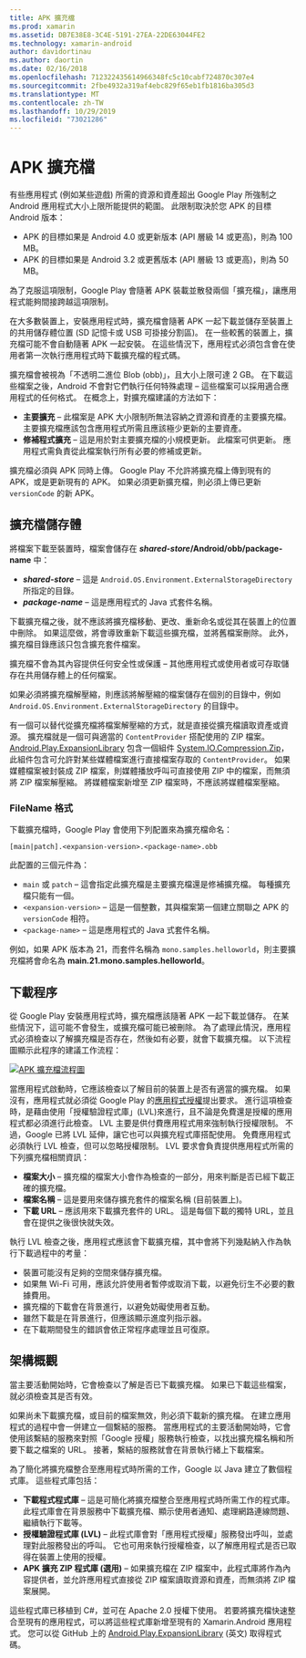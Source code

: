 ```yaml
---
title: APK 擴充檔
ms.prod: xamarin
ms.assetid: DB7E38E8-3C4E-5191-27EA-22DE63044FE2
ms.technology: xamarin-android
author: davidortinau
ms.author: daortin
ms.date: 02/16/2018
ms.openlocfilehash: 712322435614966348fc5c10cabf724870c307e4
ms.sourcegitcommit: 2fbe4932a319af4ebc829f65eb1fb1816ba305d3
ms.translationtype: MT
ms.contentlocale: zh-TW
ms.lasthandoff: 10/29/2019
ms.locfileid: "73021286"
---
```

# <a name="apk-expansion-files"></a>APK 擴充檔

有些應用程式 (例如某些遊戲) 所需的資源和資產超出 Google Play 所強制之 Android 應用程式大小上限所能提供的範圍。 此限制取決於您 APK 的目標 Android 版本：

- APK 的目標如果是 Android 4.0 或更新版本 (API 層級 14 或更高)，則為 100 MB。
- APK 的目標如果是 Android 3.2 或更舊版本 (API 層級 13 或更高)，則為 50 MB。

為了克服這項限制，Google Play 會隨著 APK 裝載並散發兩個「擴充檔」，讓應用程式能夠間接跨越這項限制。 

在大多數裝置上，安裝應用程式時，擴充檔會隨著 APK 一起下載並儲存至裝置上的共用儲存體位置 (SD 記憶卡或 USB 可掛接分割區)。 在一些較舊的裝置上，擴充檔可能不會自動隨著 APK 一起安裝。 在這些情況下，應用程式必須包含會在使用者第一次執行應用程式時下載擴充檔的程式碼。

擴充檔會被視為「不透明二進位 Blob (obb)」，且大小上限可達 2 GB。 在下載這些檔案之後，Android 不會對它們執行任何特殊處理 &ndash; 這些檔案可以採用適合應用程式的任何格式。 在概念上，對擴充檔建議的方法如下：

- **主要擴充**  &ndash; 此檔案是 APK 大小限制所無法容納之資源和資產的主要擴充檔。 主要擴充檔應該包含應用程式所需且應該極少更新的主要資產。
- **修補程式擴充**  &ndash; 這是用於對主要擴充檔的小規模更新。 此檔案可供更新。 應用程式需負責從此檔案執行所有必要的修補或更新。

擴充檔必須與 APK 同時上傳。
Google Play 不允許將擴充檔上傳到現有的 APK，或是更新現有的 APK。 如果必須更新擴充檔，則必須上傳已更新 `versionCode` 的新 APK。

## <a name="expansion-file-storage"></a>擴充檔儲存體

將檔案下載至裝置時，檔案會儲存在 **_shared-store_/Android/obb/package-name** 中：

- **_shared-store_** &ndash; 這是 `Android.OS.Environment.ExternalStorageDirectory` 所指定的目錄。
- **_package-name_** &ndash; 這是應用程式的 Java 式套件名稱。

下載擴充檔之後，就不應該將擴充檔移動、更改、重新命名或從其在裝置上的位置中刪除。 如果這麼做，將會導致重新下載這些擴充檔，並將舊檔案刪除。 此外，擴充檔目錄應該只包含擴充套件檔案。

擴充檔不會為其內容提供任何安全性或保護 &ndash; 其他應用程式或使用者或可存取儲存在共用儲存體上的任何檔案。

如果必須將擴充檔解壓縮，則應該將解壓縮的檔案儲存在個別的目錄中，例如 `Android.OS.Environment.ExternalStorageDirectory` 的目錄中。

有一個可以替代從擴充檔將檔案解壓縮的方式，就是直接從擴充檔讀取資產或資源。 擴充檔就是一個可與適當的 `ContentProvider` 搭配使用的 ZIP 檔案。 [Android.Play.ExpansionLibrary](https://github.com/mattleibow/Android.Play.ExpansionLibrary) 包含一個組件 [System.IO.Compression.Zip](https://github.com/mattleibow/Android.Play.ExpansionLibrary/tree/master/System.IO.Compression.Zip)，此組件包含可允許對某些媒體檔案進行直接檔案存取的 `ContentProvider`。 如果媒體檔案被封裝成 ZIP 檔案，則媒體播放呼叫可直接使用 ZIP 中的檔案，而無須將 ZIP 檔案解壓縮。 將媒體檔案新增至 ZIP 檔案時，不應該將媒體檔案壓縮。 

### <a name="filename-format"></a>FileName 格式

下載擴充檔時，Google Play 會使用下列配置來為擴充檔命名：

```
[main|patch].<expansion-version>.<package-name>.obb
```

此配置的三個元件為：

- `main` 或 `patch` &ndash; 這會指定此擴充檔是主要擴充檔還是修補擴充檔。 每種擴充檔只能有一個。
- `<expansion-version>`  &ndash; 這是一個整數，其與檔案第一個建立關聯之 APK 的 `versionCode` 相符。
- `<package-name>` &ndash; 這是應用程式的 Java 式套件名稱。

例如，如果 APK 版本為 21，而套件名稱為 `mono.samples.helloworld`，則主要擴充檔將會命名為 **main.21.mono.samples.helloworld**。

## <a name="download-process"></a>下載程序

從 Google Play 安裝應用程式時，擴充檔應該隨著 APK 一起下載並儲存。 在某些情況下，這可能不會發生，或擴充檔可能已被刪除。 為了處理此情況，應用程式必須檢查以了解擴充檔是否存在，然後如有必要，就會下載擴充檔。 以下流程圖顯示此程序的建議工作流程：

[![APK 擴充檔流程圖](apk-expansion-files-images/apkexpansion.png)](apk-expansion-files-images/apkexpansion.png#lightbox)

當應用程式啟動時，它應該檢查以了解目前的裝置上是否有適當的擴充檔。 如果沒有，應用程式就必須從 Google Play 的[應用程式授權](https://developer.android.com/google/play/licensing/index.html)提出要求。 進行這項檢查時，是藉由使用「授權驗證程式庫」(LVL)來進行，且不論是免費還是授權的應用程式都必須進行此檢查。 LVL 主要是供付費應用程式用來強制執行授權限制。 不過，Google 已將 LVL 延伸，讓它也可以與擴充程式庫搭配使用。 免費應用程式必須執行 LVL 檢查，但可以忽略授權限制。 LVL 要求會負責提供應用程式所需的下列擴充檔相關資訊： 

- **檔案大小** &ndash; 擴充檔的檔案大小會作為檢查的一部分，用來判斷是否已經下載正確的擴充檔。
- **檔案名稱** &ndash; 這是要用來儲存擴充套件的檔案名稱 (目前裝置上)。
- **下載 URL**  &ndash; 應該用來下載擴充套件的 URL。 這是每個下載的獨特 URL，並且會在提供之後很快就失效。

執行 LVL 檢查之後，應用程式應該會下載擴充檔，其中會將下列幾點納入作為執行下載過程中的考量：

- 裝置可能沒有足夠的空間來儲存擴充檔。
- 如果無 Wi-Fi 可用，應該允許使用者暫停或取消下載，以避免衍生不必要的數據費用。
- 擴充檔的下載會在背景進行，以避免妨礙使用者互動。
- 雖然下載是在背景進行，但應該顯示進度列指示器。
- 在下載期間發生的錯誤會依正常程序處理並且可復原。

## <a name="architectural-overview"></a>架構概觀

當主要活動開始時，它會檢查以了解是否已下載擴充檔。 如果已下載這些檔案，就必須檢查其是否有效。

如果尚未下載擴充檔，或目前的檔案無效，則必須下載新的擴充檔。 在建立應用程式的過程中會一併建立一個繫結的服務。 當應用程式的主要活動開始時，它會使用該繫結的服務來對照「Google 授權」服務執行檢查，以找出擴充檔名稱和所要下載之檔案的 URL。 接著，繫結的服務就會在背景執行緒上下載檔案。

為了簡化將擴充檔整合至應用程式時所需的工作，Google 以 Java 建立了數個程式庫。 這些程式庫包括：

- **下載程式程式庫**  &ndash; 這是可簡化將擴充檔整合至應用程式時所需工作的程式庫。 此程式庫會在背景服務中下載擴充檔、顯示使用者通知、處理網路連線問題、繼續執行下載等。
- **授權驗證程式庫 (LVL)**  &ndash; 此程式庫會對「應用程式授權」服務發出呼叫，並處理對此服務發出的呼叫。 它也可用來執行授權檢查，以了解應用程式是否已取得在裝置上使用的授權。
- **APK 擴充 ZIP 程式庫 (選用)**  &ndash; 如果擴充檔在 ZIP 檔案中，此程式庫將作為內容提供者，並允許應用程式直接從 ZIP 檔案讀取資源和資產，而無須將 ZIP 檔案展開。

這些程式庫已移植到 C#，並可在 Apache 2.0 授權下使用。 若要將擴充檔快速整合至現有的應用程式，可以將這些程式庫新增至現有的 Xamarin.Android 應用程式。 您可以從 GitHub 上的 [Android.Play.ExpansionLibrary](https://github.com/mattleibow/Android.Play.ExpansionLibrary) \(英文\) 取得程式碼。
